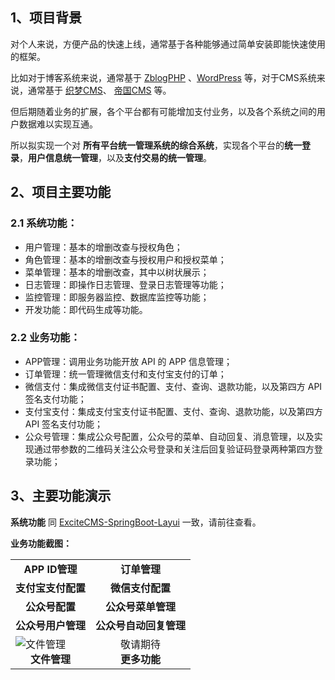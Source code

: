 ## 1、项目背景

对个人来说，方便产品的快速上线，通常基于各种能够通过简单安装即能快速使用的框架。

比如对于博客系统来说，通常基于 [ZblogPHP](https://www.zblogcn.com/zblogphp/) 、[WordPress](https://wordpress.com/zh-cn/) 等，对于CMS系统来说，通常基于 [织梦CMS](https://www.dedecms.com/)、 [帝国CMS](http://www.phome.net/) 等。

但后期随着业务的扩展，各个平台都有可能增加支付业务，以及各个系统之间的用户数据难以实现互通。

所以拟实现一个对 **所有平台统一管理系统的综合系统**，实现各个平台的**统一登录**，**用户信息统一管理**，以及**支付交易的统一管理**。

## 2、项目主要功能


### 2.1 系统功能：

+ 用户管理：基本的增删改查与授权角色；
+ 角色管理：基本的增删改查与授权用户和授权菜单；
+ 菜单管理：基本的增删改查，其中以树状展示；
+ 日志管理：即操作日志管理、登录日志管理等功能；
+ 监控管理：即服务器监控、数据库监控等功能；
+ 开发功能：即代码生成等功能。

### 2.2 业务功能：

+ APP管理：调用业务功能开放 API 的 APP 信息管理；
+ 订单管理：统一管理微信支付和支付宝支付的订单；
+ 微信支付：集成微信支付证书配置、支付、查询、退款功能，以及第四方 API 签名支付功能；
+ 支付宝支付：集成支付宝支付证书配置、支付、查询、退款功能，以及第四方 API 签名支付功能；
+ 公众号管理：集成公众号配置，公众号的菜单、自动回复、消息管理，以及实现通过带参数的二维码关注公众号登录和关注后回复验证码登录两种第四方登录功能；

## 3、主要功能演示

**系统功能** 同 [ExciteCMS-SpringBoot-Layui](https://gitee.com/geekrdc/ExciteCMS-SpringBoot-Layui) 一致，请前往查看。

**业务功能截图：**


<table>
<tr>
<td>
<img src="https://img.zxdmy.com/2022/202206210959047.png" alt="">
<center><b>APP ID管理</b></center>
</td>
<td>
<img src="https://img.zxdmy.com/2022/202206211000306.png" alt="">
<center><b>订单管理</b></center>
</td>
</tr>
<tr>
<td>
<img src="https://img.zxdmy.com/2022/202206211001747.png" alt="">
<center><b>支付宝支付配置</b></center>
</td>
<td>
<img src="https://img.zxdmy.com/2022/202206211002007.png" alt="">
<center><b>微信支付配置</b></center>
</td>
</tr>
<tr>
<tr>
<td>
<img src="https://img.zxdmy.com/2022/202207061110282.png" alt="">
<center><b>公众号配置</b></center>
</td>
<td>
<img src="https://img.zxdmy.com/2022/202207061110373.png" alt="">
<center><b>公众号菜单管理</b></center>
</td>
</tr>
<tr>
<tr>
<td>
<img src="https://img.zxdmy.com/2022/202207061110797.png" alt="">
<center><b>公众号用户管理</b></center>
</td>
<td>
<img src="https://img.zxdmy.com/2022/202207061110930.png" alt="">
<center><b>公众号自动回复管理</b></center>
</td>
</tr>
<tr>
<td>
<img src="https://img.zxdmy.com/2022/202206211003323.png" alt="文件管理">
<center><b>文件管理</b></center>
</td>
<td>
<center>敬请期待</center>
<center><b>更多功能</b></center>
</td>
</tr>
</table>






